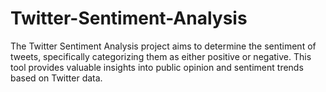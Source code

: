 # Twitter-Sentiment-Analysis
The Twitter Sentiment Analysis project aims to determine the sentiment of tweets, specifically categorizing them as either positive or negative. This tool provides valuable insights into public opinion and sentiment trends based on Twitter data.
